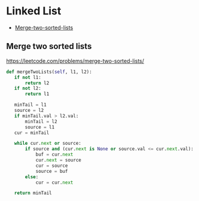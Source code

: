  # Linked List

+ [Merge-two-sorted-lists](#merge-two-sorted-lists)

 ## Merge two sorted lists

 https://leetcode.com/problems/merge-two-sorted-lists/ 

 ```python
def mergeTwoLists(self, l1, l2):
    if not l1:
        return l2
    if not l2:
        return l1

    minTail = l1
    source = l2
    if minTail.val > l2.val:
        minTail = l2
        source = l1
    cur = minTail

    while cur.next or source:
        if source and (cur.next is None or source.val <= cur.next.val):
            buf = cur.next
            cur.next = source
            cur = source
            source = buf
        else:
            cur = cur.next

    return minTail

 ```